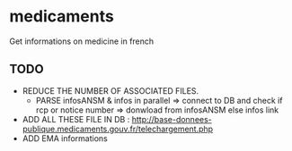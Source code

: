 # medicaments
Get informations on medicine in french

## TODO
- REDUCE THE NUMBER OF ASSOCIATED FILES.
  - PARSE infosANSM & infos in parallel => connect to DB and check if rcp or notice number => donwload from infosANSM else infos link
- ADD ALL THESE FILE IN DB : http://base-donnees-publique.medicaments.gouv.fr/telechargement.php
- ADD EMA informations
